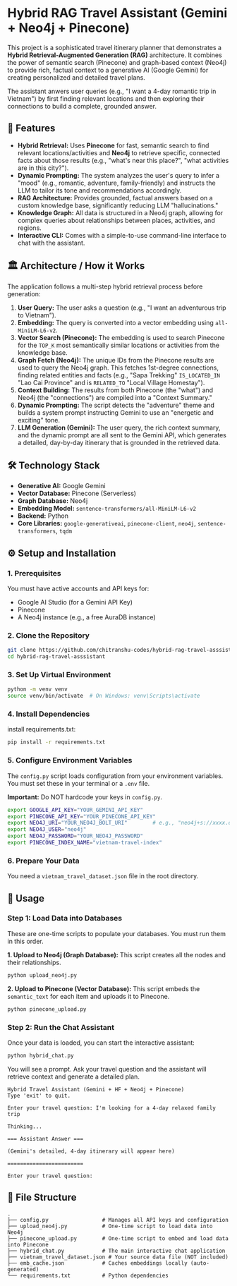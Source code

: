 # Hybrid RAG Travel Assistant (Gemini + Neo4j + Pinecone)

This project is a sophisticated travel itinerary planner that demonstrates a **Hybrid Retrieval-Augmented Generation (RAG)** architecture. It combines the power of semantic search (Pinecone) and graph-based context (Neo4j) to provide rich, factual context to a generative AI (Google Gemini) for creating personalized and detailed travel plans.

The assistant anwers user queries (e.g., "I want a 4-day romantic trip in Vietnam") by first finding relevant locations and then exploring their connections to build a complete, grounded answer.

## 🚀 Features

  * **Hybrid Retrieval:** Uses **Pinecone** for fast, semantic search to find relevant locations/activities and **Neo4j** to retrieve specific, connected facts about those results (e.g., "what's near this place?", "what activities are in this city?").
  * **Dynamic Prompting:** The system analyzes the user's query to infer a "mood" (e.g., romantic, adventure, family-friendly) and instructs the LLM to tailor its tone and recommendations accordingly.
  * **RAG Architecture:** Provides grounded, factual answers based on a custom knowledge base, significantly reducing LLM "hallucinations."
  * **Knowledge Graph:** All data is structured in a Neo4j graph, allowing for complex queries about relationships between places, activities, and regions.
  * **Interactive CLI:** Comes with a simple-to-use command-line interface to chat with the assistant.

## 🏛️ Architecture / How it Works

The application follows a multi-step hybrid retrieval process before generation:

1.  **User Query:** The user asks a question (e.g., "I want an adventurous trip to Vietnam").
2.  **Embedding:** The query is converted into a vector embedding using `all-MiniLM-L6-v2`.
3.  **Vector Search (Pinecone):** The embedding is used to search Pinecone for the `TOP_K` most semantically similar locations or activities from the knowledge base.
4.  **Graph Fetch (Neo4j):** The unique IDs from the Pinecone results are used to query the Neo4j graph. This fetches 1st-degree connections, finding related entities and facts (e.g., "Sapa Trekking" `IS_LOCATED_IN` "Lao Cai Province" and is `RELATED_TO` "Local Village Homestay").
5.  **Context Building:** The results from both Pinecone (the "what") and Neo4j (the "connections") are compiled into a "Context Summary."
6.  **Dynamic Prompting:** The script detects the "adventure" theme and builds a system prompt instructing Gemini to use an "energetic and exciting" tone.
7.  **LLM Generation (Gemini):** The user query, the rich context summary, and the dynamic prompt are all sent to the Gemini API, which generates a detailed, day-by-day itinerary that is grounded in the retrieved data.

## 🛠️ Technology Stack

  * **Generative AI:** Google Gemini
  * **Vector Database:** Pinecone (Serverless)
  * **Graph Database:** Neo4j
  * **Embedding Model:** `sentence-transformers/all-MiniLM-L6-v2`
  * **Backend:** Python
  * **Core Libraries:** `google-generativeai`, `pinecone-client`, `neo4j`, `sentence-transformers`, `tqdm`

## ⚙️ Setup and Installation

### 1\. Prerequisites

You must have active accounts and API keys for:

  * Google AI Studio (for a Gemini API Key)
  * Pinecone
  * A Neo4j instance (e.g., a free AuraDB instance)

### 2\. Clone the Repository

```bash
git clone https://github.com/chitranshu-codes/hybrid-rag-travel-asssistant.git
cd hybrid-rag-travel-asssistant
```

### 3\. Set Up Virtual Environment

```bash
python -m venv venv
source venv/bin/activate  # On Windows: venv\Scripts\activate
```

### 4\. Install Dependencies

install requirements.txt:

```bash
pip install -r requirements.txt
```

### 5\. Configure Environment Variables

The `config.py` script loads configuration from your environment variables. You must set these in your terminal or a `.env` file.

**Important:** Do NOT hardcode your keys in `config.py`.

```bash
export GOOGLE_API_KEY="YOUR_GEMINI_API_KEY"
export PINECONE_API_KEY="YOUR_PINECONE_API_KEY"
export NEO4J_URI="YOUR_NEO4J_BOLT_URI"        # e.g., "neo4j+s://xxxx.databases.neo4j.io"
export NEO4J_USER="neo4j"
export NEO4J_PASSWORD="YOUR_NEO4J_PASSWORD"
export PINECONE_INDEX_NAME="vietnam-travel-index"
```

### 6\. Prepare Your Data

You need a `vietnam_travel_dataset.json` file in the root directory.

## 🚀 Usage

### Step 1: Load Data into Databases

These are one-time scripts to populate your databases. You must run them in this order.

**1. Upload to Neo4j (Graph Database):**
This script creates all the nodes and their relationships.

```bash
python upload_neo4j.py
```

**2. Upload to Pinecone (Vector Database):**
This script embeds the `semantic_text` for each item and uploads it to Pinecone.

```bash
python pinecone_upload.py
```

### Step 2: Run the Chat Assistant

Once your data is loaded, you can start the interactive assistant:

```bash
python hybrid_chat.py
```

You will see a prompt. Ask your travel question and the assistant will retrieve context and generate a detailed plan.

```
Hybrid Travel Assistant (Gemini + HF + Neo4j + Pinecone)
Type 'exit' to quit.

Enter your travel question: I'm looking for a 4-day relaxed family trip

Thinking...

=== Assistant Answer ===

(Gemini's detailed, 4-day itinerary will appear here)

========================

Enter your travel question:
```

## 📂 File Structure

```
.
├── config.py                 # Manages all API keys and configuration
├── upload_neo4j.py           # One-time script to load data into Neo4j
├── pinecone_upload.py        # One-time script to embed and load data into Pinecone
├── hybrid_chat.py            # The main interactive chat application
├── vietnam_travel_dataset.json # Your source data file (NOT included)
├── emb_cache.json            # Caches embeddings locally (auto-generated)
└── requirements.txt          # Python dependencies
```
